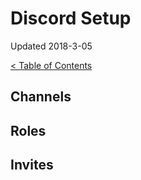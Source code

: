 
# Discord Setup

Updated 2018-3-05

[< Table of Contents][0]

## Channels

## Roles

## Invites


[0]: README.md

